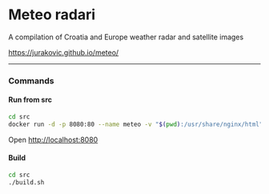 
# Meteo radari

A compilation of Croatia and Europe weather radar and satellite images

<https://jurakovic.github.io/meteo/>

* * *

### Commands

#### Run from src

```bash
cd src
docker run -d -p 8080:80 --name meteo -v "$(pwd):/usr/share/nginx/html" nginx
```

Open <http://localhost:8080>

#### Build

```bash
cd src
./build.sh
```

